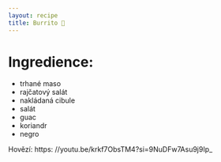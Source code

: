 ```yaml
---
layout: recipe
title: Burrito 🌯
---
```


# Ingredience:

- trhané maso
- rajčatový salát
- nakládaná cibule
- salát
- guac
- koriandr
- negro

Hovězí:
 https:
//youtu.be/krkf7ObsTM4?si=9NuDFw7Asu9j9Ip_

